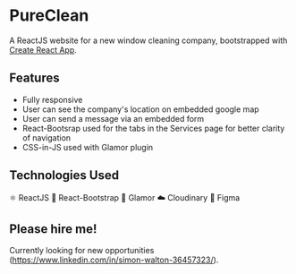 # PureClean

A ReactJS website for a new window cleaning company, bootstrapped with [Create React App](https://github.com/facebook/create-react-app).

## Features

- Fully responsive
- User can see the company's location on embedded google map
- User can send a message via an embedded form
- React-Bootsrap used for the tabs in the Services page for better clarity of navigation
- CSS-in-JS used with Glamor plugin


## Technologies Used

⚛ ReactJS
👢 React-Bootstrap
💅 Glamor
☁️ Cloudinary
🎨 Figma

## Please hire me!

Currently looking for new opportunities (https://www.linkedin.com/in/simon-walton-36457323/).

